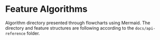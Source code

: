 # Feature Algorithms

Algorithm directory presented through flowcharts using Mermaid. The directory and feature structures are following according to the `docs/api-reference` folder.
